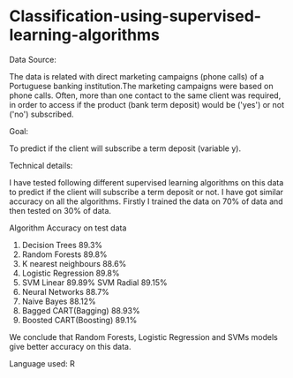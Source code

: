 # Classification-using-supervised-learning-algorithms

Data Source:

The data is related with direct marketing campaigns (phone calls) of a Portuguese banking institution.The marketing campaigns were based 
on phone calls. Often, more than one contact to the same client was required, in order to access if the product (bank term deposit) would
be ('yes') or not ('no') subscribed. 

Goal:

To predict if the client will subscribe a term deposit (variable y).

Technical details:

I have tested following different supervised learning algorithms on this data to predict if the client will subscribe a term deposit or not.
I have got similar accuracy on all the algorithms. Firstly I trained the data on 70% of data and then tested on 30% of data.

   Algorithm             Accuracy on test data

1. Decision Trees               89.3%
2. Random Forests               89.8%
3. K nearest neighbours         88.6%
4. Logistic Regression          89.8%
5. SVM Linear                   89.89%
   SVM Radial                   89.15%
6. Neural Networks              88.7%
7. Naive Bayes                  88.12%
8. Bagged CART(Bagging)         88.93%
9. Boosted CART(Boosting)       89.1%

We conclude that Random Forests, Logistic Regression and SVMs models give better accuracy on this data.

Language used: R
